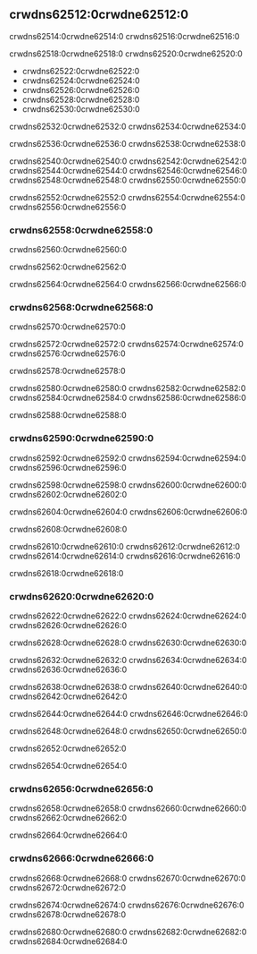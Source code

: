 ## crwdns62512:0crwdne62512:0

crwdns62514:0crwdne62514:0 crwdns62516:0crwdne62516:0

crwdns62518:0crwdne62518:0 crwdns62520:0crwdne62520:0

* crwdns62522:0crwdne62522:0
* crwdns62524:0crwdne62524:0
* crwdns62526:0crwdne62526:0
* crwdns62528:0crwdne62528:0
* crwdns62530:0crwdne62530:0

crwdns62532:0crwdne62532:0<!-- ignore -->
crwdns62534:0crwdne62534:0

crwdns62536:0crwdne62536:0 crwdns62538:0crwdne62538:0

crwdns62540:0crwdne62540:0 crwdns62542:0crwdne62542:0 crwdns62544:0crwdne62544:0 crwdns62546:0crwdne62546:0 crwdns62548:0crwdne62548:0 crwdns62550:0crwdne62550:0

crwdns62552:0crwdne62552:0 crwdns62554:0crwdne62554:0<!-- ignore --> crwdns62556:0crwdne62556:0

### crwdns62558:0crwdne62558:0

crwdns62560:0crwdne62560:0

crwdns62562:0crwdne62562:0

crwdns62564:0crwdne62564:0 crwdns62566:0crwdne62566:0

### crwdns62568:0crwdne62568:0

crwdns62570:0crwdne62570:0

crwdns62572:0crwdne62572:0 crwdns62574:0crwdne62574:0 crwdns62576:0crwdne62576:0

crwdns62578:0crwdne62578:0

crwdns62580:0crwdne62580:0 crwdns62582:0crwdne62582:0 crwdns62584:0crwdne62584:0 crwdns62586:0crwdne62586:0

crwdns62588:0crwdne62588:0

### crwdns62590:0crwdne62590:0

crwdns62592:0crwdne62592:0 crwdns62594:0crwdne62594:0 crwdns62596:0crwdne62596:0

crwdns62598:0crwdne62598:0 crwdns62600:0crwdne62600:0 crwdns62602:0crwdne62602:0

crwdns62604:0crwdne62604:0 crwdns62606:0crwdne62606:0

crwdns62608:0crwdne62608:0

crwdns62610:0crwdne62610:0 crwdns62612:0crwdne62612:0 crwdns62614:0crwdne62614:0 crwdns62616:0crwdne62616:0

crwdns62618:0crwdne62618:0

### crwdns62620:0crwdne62620:0

crwdns62622:0crwdne62622:0 crwdns62624:0crwdne62624:0<!-- ignore --> crwdns62626:0crwdne62626:0

crwdns62628:0crwdne62628:0 crwdns62630:0crwdne62630:0

crwdns62632:0crwdne62632:0 crwdns62634:0crwdne62634:0 crwdns62636:0crwdne62636:0

crwdns62638:0crwdne62638:0 crwdns62640:0crwdne62640:0<!-- ignore --> crwdns62642:0crwdne62642:0

crwdns62644:0crwdne62644:0 crwdns62646:0crwdne62646:0

crwdns62648:0crwdne62648:0 crwdns62650:0crwdne62650:0

crwdns62652:0crwdne62652:0

crwdns62654:0crwdne62654:0

### crwdns62656:0crwdne62656:0

crwdns62658:0crwdne62658:0 crwdns62660:0crwdne62660:0 crwdns62662:0crwdne62662:0

crwdns62664:0crwdne62664:0

### crwdns62666:0crwdne62666:0

crwdns62668:0crwdne62668:0 crwdns62670:0crwdne62670:0 crwdns62672:0crwdne62672:0

crwdns62674:0crwdne62674:0<!-- ignore -->
crwdns62676:0crwdne62676:0 crwdns62678:0crwdne62678:0

crwdns62680:0crwdne62680:0 crwdns62682:0crwdne62682:0
crwdns62684:0crwdne62684:0
